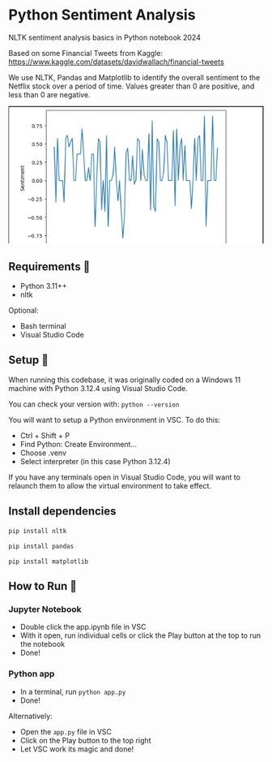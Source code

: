 # Python Sentiment Analysis

NLTK sentiment analysis basics in Python notebook 2024

Based on some Financial Tweets from Kaggle:
https://www.kaggle.com/datasets/davidwallach/financial-tweets

We use NLTK, Pandas and Matplotlib to identify the overall sentiment to the Netflix stock over a period of time. Values greater than 0 are positive, and less than 0 are negative.

![app_image](app_image.png)

## Requirements 📜

- Python 3.11++
- nltk

Optional:

- Bash terminal
- Visual Studio Code

## Setup 🔧

When running this codebase, it was originally coded on a Windows 11 machine with Python 3.12.4 using Visual Studio Code.

You can check your version with: `python --version`

You will want to setup a Python environment in VSC. To do this:

- Ctrl + Shift + P
- Find Python: Create Environment...
- Choose .venv
- Select interpreter (in this case Python 3.12.4)

If you have any terminals open in Visual Studio Code, you will want to relaunch them to allow the virtual environment to take effect.

## Install dependencies

```
pip install nltk
```

```
pip install pandas
```

```
pip install matplotlib
```

## How to Run 🏃

### Jupyter Notebook

- Double click the app.ipynb file in VSC
- With it open, run individual cells or click the Play button at the top to run the notebook
- Done!

### Python app

- In a terminal, run `python app.py`
- Done!

Alternatively:

- Open the `app.py` file in VSC
- Click on the Play button to the top right
- Let VSC work its magic and done!
